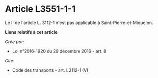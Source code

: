 # Article L3551-1-1

Le II de l'article L. 3112-1 n'est pas applicable à Saint-Pierre-et-Miquelon.

**Liens relatifs à cet article**

_Créé par_:

  - Loi n°2016-1920 du 29 décembre 2016 - art. 8

_Cite_:

  - Code des transports - art. L3112-1 (V)

